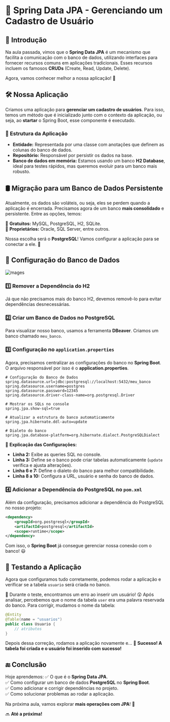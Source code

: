 # 📌 Spring Data JPA - Gerenciando um Cadastro de Usuário

## 🚀 Introdução

Na aula passada, vimos que o **Spring Data JPA** é um mecanismo que facilita a comunicação com o banco de dados, utilizando interfaces para fornecer recursos comuns em aplicações tradicionais. Esses recursos incluem os famosos **CRUDs** (Create, Read, Update, Delete).

Agora, vamos conhecer melhor a nossa aplicação! 📌

## 🛠️ Nossa Aplicação

Criamos uma aplicação para **gerenciar um cadastro de usuários**. Para isso, temos um método que é inicializado junto com o contexto da aplicação, ou seja, ao **startar** o Spring Boot, esse componente é executado.

### 📂 Estrutura da Aplicação

- **Entidade:** Representada por uma classe com anotações que definem as colunas do banco de dados.
- **Repositório:** Responsável por persistir os dados na base.
- **Banco de dados em memória:** Estamos usando um banco **H2 Database**, ideal para testes rápidos, mas queremos evoluir para um banco mais robusto.

## 🛢️ Migração para um Banco de Dados Persistente

Atualmente, os dados são voláteis, ou seja, eles se perdem quando a aplicação é encerrada. Precisamos agora de um banco **mais consolidado** e persistente. Entre as opções, temos:

🔹 **Gratuitos:** MySQL, PostgreSQL, H2, SQLite.  
🔹 **Proprietários:** Oracle, SQL Server, entre outros.

Nossa escolha será o **PostgreSQL**! Vamos configurar a aplicação para se conectar a ele. 🚀

## 🔧 Configuração do Banco de Dados
![mages](../assetss/conexaoPostgres.gif)

### 1️⃣ Remover a Dependência do H2

Já que não precisamos mais do banco H2, devemos removê-lo para evitar dependências desnecessárias.

### 2️⃣ Criar um Banco de Dados no PostgreSQL

Para visualizar nosso banco, usamos a ferramenta **DBeaver**. Criamos um banco chamado `meu_banco`.

### 3️⃣ Configuração no `application.properties`

Agora, precisamos centralizar as configurações do banco no **Spring Boot**. O arquivo responsável por isso é o **application.properties**.

```properties
# Configuração do Banco de Dados
spring.datasource.url=jdbc:postgresql://localhost:5432/meu_banco
spring.datasource.username=postgres
spring.datasource.password=12345
spring.datasource.driver-class-name=org.postgresql.Driver

# Mostrar os SQLs no console
spring.jpa.show-sql=true

# Atualizar a estrutura do banco automaticamente
spring.jpa.hibernate.ddl-auto=update

# Dialeto do banco
spring.jpa.database-platform=org.hibernate.dialect.PostgreSQLDialect
```

📌 **Explicação das Configurações:**

- **Linha 2:** Exibe as queries SQL no console.
- **Linha 3:** Define se o banco pode criar tabelas automaticamente (`update` verifica e ajusta alterações).
- **Linha 6 e 7:** Define o dialeto do banco para melhor compatibilidade.
- **Linha 8 a 10:** Configura a URL, usuário e senha do banco de dados.

### 4️⃣ Adicionar a Dependência do PostgreSQL no `pom.xml`

Além da configuração, precisamos adicionar a dependência do PostgreSQL no nosso projeto:

```xml
<dependency>
    <groupId>org.postgresql</groupId>
    <artifactId>postgresql</artifactId>
    <scope>runtime</scope>
</dependency>
```

Com isso, o **Spring Boot** já consegue gerenciar nossa conexão com o banco! 😃

## 🎯 Testando a Aplicação

Agora que configuramos tudo corretamente, podemos rodar a aplicação e verificar se a tabela `usuario` será criada no banco.

👀 Durante o teste, encontramos um erro ao inserir um usuário! 😲 Após analisar, percebemos que o nome da tabela `user` era uma palavra reservada do banco. Para corrigir, mudamos o nome da tabela:

```java
@Entity
@Table(name = "usuarios")
public class Usuario {
    // atributos
}
```

Depois dessa correção, rodamos a aplicação novamente e... 🎉 **Sucesso! A tabela foi criada e o usuário foi inserido com sucesso!**

## 🔚 Conclusão

Hoje aprendemos:
✅ O que é o **Spring Data JPA**.  
✅ Como configurar um banco de dados **PostgreSQL** no **Spring Boot**.  
✅ Como adicionar e corrigir dependências no projeto.  
✅ Como solucionar problemas ao rodar a aplicação.  

Na próxima aula, vamos explorar **mais operações com JPA**! 🚀

🔜 **Até a próxima!**


